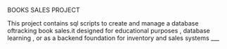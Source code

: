 BOOKS SALES PROJECT

This project contains sql scripts to create and manage a
database oftracking book sales.it designed for educational
purposes , database learning , or as a backend foundation
for inventory and sales systems ___

